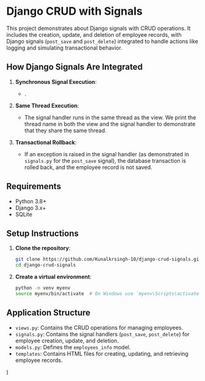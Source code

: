 # Django CRUD with Signals

This project demonstrates about  Django signals with CRUD operations. It includes the creation, update, and deletion of employee records, with Django signals (`post_save` and `post_delete`) integrated to handle actions like logging and simulating transactional behavior.

## How Django Signals Are Integrated

1. **Synchronous Signal Execution**:
    - .

2. **Same Thread Execution**:
    - The signal handler runs in the same thread as the view. We print the thread name in both the view and the signal handler to demonstrate that they share the same thread.

3. **Transactional Rollback**:
    - If an exception is raised in the signal handler (as demonstrated in `signals.py` for the `post_save` signal), the database transaction is rolled back, and the employee record is not saved.

## Requirements

- Python 3.8+
- Django 3.x+
- SQLite 
## Setup Instructions

1. **Clone the repository**:
    ```bash
    git clone https://github.com/Kunalkrsingh-10/django-crud-signals.git
    cd django-crud-signals
    ```

2. **Create a virtual environment**:
    ```bash
    python -m venv myenv
    source myenv/bin/activate  # On Windows use `myenv\Scripts\activate`
    ```


## Application Structure

- `views.py`: Contains the CRUD operations for managing employees.
- `signals.py`: Contains the signal handlers (`post_save`, `post_delete`) for employee creation, update, and deletion.
- `models.py`: Defines the `employees_info` model.
- `templates`: Contains HTML files for creating, updating, and retrieving employee records.



)
